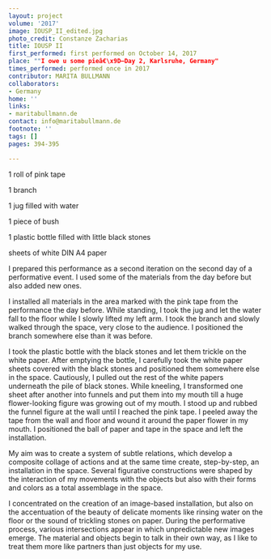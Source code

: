 ```yaml
---
layout: project
volume: '2017'
image: IOUSP_II_edited.jpg
photo_credit: Constanze Zacharias
title: IOUSP II
first_performed: first performed on October 14, 2017
place: ""I owe u some pieâ€\x9D—Day 2, Karlsruhe, Germany"
times_performed: performed once in 2017
contributor: MARITA BULLMANN
collaborators:
- Germany
home: ''
links:
- maritabullmann.de
contact: info@maritabullmann.de
footnote: ''
tags: []
pages: 394-395

---
```


1 roll of pink tape

1 branch

1 jug filled with water

1 piece of bush

1 plastic bottle filled with little black stones

sheets of white DIN A4 paper

I prepared this performance as a second iteration on the second day of a performative event. I used some of the materials from the day before but also added new ones.

I installed all materials in the area marked with the pink tape from the performance the day before. While standing, I took the jug and let the water fall to the floor while I slowly lifted my left arm. I took the branch and slowly walked through the space, very close to the audience. I positioned the branch somewhere else than it was before.

I took the plastic bottle with the black stones and let them trickle on the white paper. After emptying the bottle, I carefully took the white paper sheets covered with the black stones and positioned them somewhere else in the space. Cautiously, I pulled out the rest of the white papers underneath the pile of black stones. While kneeling, I transformed one sheet after another into funnels and put them into my mouth till a huge flower-looking figure was growing out of my mouth. I stood up and rubbed the funnel figure at the wall until I reached the pink tape. I peeled away the tape from the wall and floor and wound it around the paper flower in my mouth. I positioned the ball of paper and tape in the space and left the installation.

My aim was to create a system of subtle relations, which develop a composite collage of actions and at the same time create, step-by-step, an installation in the space. Several figurative constructions were shaped by the interaction of my movements with the objects but also with their forms and colors as a total assemblage in the space.

I concentrated on the creation of an image-based installation, but also on the accentuation of the beauty of delicate moments like rinsing water on the floor or the sound of trickling stones on paper. During the performative process, various intersections appear in which unpredictable new images emerge. The material and objects begin to talk in their own way, as I like to treat them more like partners than just objects for my use.
